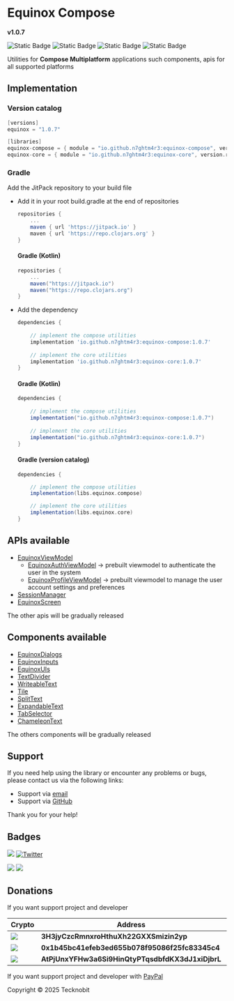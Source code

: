 # Equinox Compose

**v1.0.7**

![Static Badge](https://img.shields.io/badge/android-4280511051?link=https%3A%2F%2Fplay.google.com%2Fstore%2Fapps%2Fdetails%3Fid%3Dcom.tecknobit.ametista)
![Static Badge](https://img.shields.io/badge/ios-445E91?link=https%3A%2F%2Fimg.shields.io%2Fbadge%2Fandroid-4280511051)
![Static Badge](https://img.shields.io/badge/desktop-006874?link=https%3A%2F%2Fimg.shields.io%2Fbadge%2Fandroid-4280511051)
![Static Badge](https://img.shields.io/badge/wasmjs-834C74?link=https%3A%2F%2Fimg.shields.io%2Fbadge%2Fandroid-4280511051)

Utilities for **Compose Multiplatform** applications such components, apis for all supported platforms

## Implementation

### Version catalog

```gradle
[versions]
equinox = "1.0.7"

[libraries]
equinox-compose = { module = "io.github.n7ghtm4r3:equinox-compose", version.ref = "equinox" }
equinox-core = { module = "io.github.n7ghtm4r3:equinox-core", version.ref = "equinox" }
```

### Gradle

Add the JitPack repository to your build file

- Add it in your root build.gradle at the end of repositories

    ```gradle
    repositories {
        ...
        maven { url 'https://jitpack.io' }
        maven { url 'https://repo.clojars.org' }
    }
    ```

  #### Gradle (Kotlin)

    ```gradle
    repositories {
        ...
        maven("https://jitpack.io")
        maven("https://repo.clojars.org")
    }
    ```

- Add the dependency

    ```gradle
    dependencies {
       
        // implement the compose utilities
        implementation 'io.github.n7ghtm4r3:equinox-compose:1.0.7'
        
        // implement the core utilities
        implementation 'io.github.n7ghtm4r3:equinox-core:1.0.7'
    }
    ```

  #### Gradle (Kotlin)

    ```gradle
    dependencies {
        
        // implement the compose utilities
        implementation("io.github.n7ghtm4r3:equinox-compose:1.0.7")
        
        // implement the core utilities
        implementation("io.github.n7ghtm4r3:equinox-core:1.0.7")
    }
    ```

  #### Gradle (version catalog)

    ```gradle
    dependencies {
    
        // implement the compose utilities
        implementation(libs.equinox.compose)
    
        // implement the core utilities
        implementation(libs.equinox.core)
    }
    ```

## APIs available
- [EquinoxViewModel](../documd/compose/apis/EquinoxViewModel.md)
    - [EquinoxAuthViewModel](src/commonMain/kotlin/com/tecknobit/equinoxcompose/helpers/viewmodels/EquinoxAuthViewModel.kt) ->
      prebuilt viewmodel to authenticate the user in the system
    - [EquinoxProfileViewModel](src/commonMain/kotlin/com/tecknobit/equinoxcompose/helpers/viewmodels/EquinoxProfileViewModel.kt) ->
      prebuilt viewmodel to manage the user account settings and preferences
- [SessionManager](../documd/compose/apis/SessionManager.md)
- [EquinoxScreen](../documd/compose/apis/EquinoxScreen.md)

The other apis will be gradually released

## Components available

- [EquinoxDialogs](src/commonMain/kotlin/com/tecknobit/equinoxcompose/components/EquinoxDialogs.kt)
- [EquinoxInputs](src/commonMain/kotlin/com/tecknobit/equinoxcompose/components/EquinoxInputs.kt)
- [EquinoxUIs](src/commonMain/kotlin/com/tecknobit/equinoxcompose/components/EquinoxUIs.kt)
- [TextDivider](../documd/compose/components/textdivider/TextDivider.md)
- [WriteableText](../documd/compose/components/writeabletext/WriteableText.md)
- [Tile](../documd/compose/components/tile/Tile.md)
- [SplitText](../documd/compose/components/splittext/SplitText.md)
- [ExpandableText](../documd/compose/components/expandabletext/ExpandableText.md)
- [TabSelector](../documd/compose/components/tabselector/TabSelector.md)
- [ChameleonText](../documd/compose/components/chameleontext/ChameleonText.md)

The others components will be gradually released



## Support

If you need help using the library or encounter any problems or bugs, please contact us via the following links:

- Support via <a href="mailto:infotecknobitcompany@gmail.com">email</a>
- Support via <a href="https://github.com/N7ghtm4r3/Equinox/issues/new">GitHub</a>

Thank you for your help!

## Badges

[![](https://img.shields.io/badge/Google_Play-414141?style=for-the-badge&logo=google-play&logoColor=white)](https://play.google.com/store/apps/developer?id=Tecknobit)
[![Twitter](https://img.shields.io/badge/Twitter-1DA1F2?style=for-the-badge&logo=twitter&logoColor=white)](https://twitter.com/tecknobit)

[![](https://img.shields.io/badge/Jetpack%20Compose-4285F4.svg?style=for-the-badge&logo=Jetpack-Compose&logoColor=white)](https://www.jetbrains.com/lp/compose-multiplatform/)
[![](https://img.shields.io/badge/Kotlin-B125EA?style=for-the-badge&logo=kotlin&logoColor=white)](https://kotlinlang.org/)

## Donations

If you want support project and developer

| Crypto                                                                                              | Address                                          | Network  |
|-----------------------------------------------------------------------------------------------------|--------------------------------------------------|----------|
| ![](https://img.shields.io/badge/Bitcoin-000000?style=for-the-badge&logo=bitcoin&logoColor=white)   | **3H3jyCzcRmnxroHthuXh22GXXSmizin2yp**           | Bitcoin  |
| ![](https://img.shields.io/badge/Ethereum-3C3C3D?style=for-the-badge&logo=Ethereum&logoColor=white) | **0x1b45bc41efeb3ed655b078f95086f25fc83345c4**   | Ethereum |
| ![](https://img.shields.io/badge/Solana-000?style=for-the-badge&logo=Solana&logoColor=9945FF)       | **AtPjUnxYFHw3a6Si9HinQtyPTqsdbfdKX3dJ1xiDjbrL** | Solana   |

If you want support project and developer
with <a href="https://www.paypal.com/donate/?hosted_button_id=5QMN5UQH7LDT4">PayPal</a>

Copyright © 2025 Tecknobit
